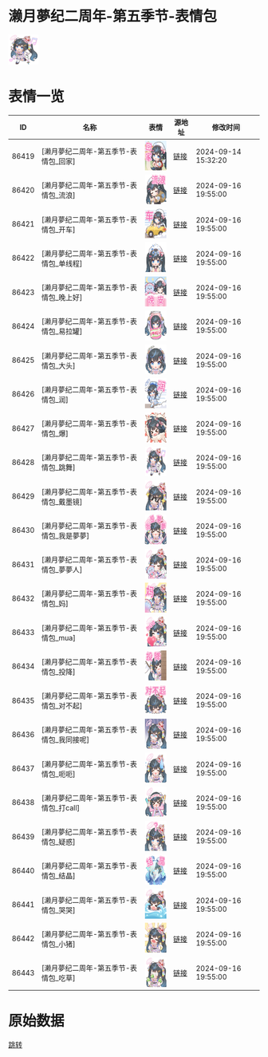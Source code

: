 # 濑月夢纪二周年-第五季节-表情包

<img src="./cover.png" height="60" alt="cover" />

# 表情一览

|ID|名称|表情|源地址|修改时间|
|----|----|----|----|----|
|86419|[濑月夢纪二周年-第五季节-表情包_回家]|<img src="./pic/086419_%5B濑月夢纪二周年-第五季节-表情包_回家%5D.png" height="60" alt="回家"/>|[链接](https://i0.hdslb.com/bfs/garb/d9bca29d3cfdb52b5173ffa2ea250d5fb67b6143.png)|2024-09-14 15:32:20|
|86420|[濑月夢纪二周年-第五季节-表情包_流浪]|<img src="./pic/086420_%5B濑月夢纪二周年-第五季节-表情包_流浪%5D.png" height="60" alt="流浪"/>|[链接](https://i0.hdslb.com/bfs/garb/4f5a9979ebbd72ca864e3a17772dc2a858b7acf7.png)|2024-09-16 19:55:00|
|86421|[濑月夢纪二周年-第五季节-表情包_开车]|<img src="./pic/086421_%5B濑月夢纪二周年-第五季节-表情包_开车%5D.png" height="60" alt="开车"/>|[链接](https://i0.hdslb.com/bfs/garb/d04cbb4d0fb9ea0580252ddaeb430a83bba9678d.png)|2024-09-16 19:55:00|
|86422|[濑月夢纪二周年-第五季节-表情包_单线程]|<img src="./pic/086422_%5B濑月夢纪二周年-第五季节-表情包_单线程%5D.png" height="60" alt="单线程"/>|[链接](https://i0.hdslb.com/bfs/garb/1668e24a9286dba6d2e6499b0fff9a70b55b96ec.png)|2024-09-16 19:55:00|
|86423|[濑月夢纪二周年-第五季节-表情包_晚上好]|<img src="./pic/086423_%5B濑月夢纪二周年-第五季节-表情包_晚上好%5D.png" height="60" alt="晚上好"/>|[链接](https://i0.hdslb.com/bfs/garb/5b551242099321f6b7c003bc4a6eb3c4b89dc119.png)|2024-09-16 19:55:00|
|86424|[濑月夢纪二周年-第五季节-表情包_易拉罐]|<img src="./pic/086424_%5B濑月夢纪二周年-第五季节-表情包_易拉罐%5D.png" height="60" alt="易拉罐"/>|[链接](https://i0.hdslb.com/bfs/garb/3e44bb3ab3bd9acb11a70e338cdfa5dc07a32186.png)|2024-09-16 19:55:00|
|86425|[濑月夢纪二周年-第五季节-表情包_大头]|<img src="./pic/086425_%5B濑月夢纪二周年-第五季节-表情包_大头%5D.png" height="60" alt="大头"/>|[链接](https://i0.hdslb.com/bfs/garb/d7d2639239df89facc659cee5d1141607db7afef.png)|2024-09-16 19:55:00|
|86426|[濑月夢纪二周年-第五季节-表情包_润]|<img src="./pic/086426_%5B濑月夢纪二周年-第五季节-表情包_润%5D.png" height="60" alt="润"/>|[链接](https://i0.hdslb.com/bfs/garb/5de82c9a0f802666595ee334c1f3cfbf876e6a97.png)|2024-09-16 19:55:00|
|86427|[濑月夢纪二周年-第五季节-表情包_爆]|<img src="./pic/086427_%5B濑月夢纪二周年-第五季节-表情包_爆%5D.png" height="60" alt="爆"/>|[链接](https://i0.hdslb.com/bfs/garb/b092967c1d8f60074a896bfe52cd2783040efdf3.png)|2024-09-16 19:55:00|
|86428|[濑月夢纪二周年-第五季节-表情包_跳舞]|<img src="./pic/086428_%5B濑月夢纪二周年-第五季节-表情包_跳舞%5D.png" height="60" alt="跳舞"/>|[链接](https://i0.hdslb.com/bfs/garb/dc9d4d5ddc9185faa877a144f839bd511e8b5447.png)|2024-09-16 19:55:00|
|86429|[濑月夢纪二周年-第五季节-表情包_戴墨镜]|<img src="./pic/086429_%5B濑月夢纪二周年-第五季节-表情包_戴墨镜%5D.png" height="60" alt="戴墨镜"/>|[链接](https://i0.hdslb.com/bfs/garb/dd08e183b989302c88c305a9de5f66ec025b7d17.png)|2024-09-16 19:55:00|
|86430|[濑月夢纪二周年-第五季节-表情包_我是夢夢]|<img src="./pic/086430_%5B濑月夢纪二周年-第五季节-表情包_我是夢夢%5D.png" height="60" alt="我是夢夢"/>|[链接](https://i0.hdslb.com/bfs/garb/3b29269199bfe2fd36c45cd86318a5645c56f4ee.png)|2024-09-16 19:55:00|
|86431|[濑月夢纪二周年-第五季节-表情包_夢夢人]|<img src="./pic/086431_%5B濑月夢纪二周年-第五季节-表情包_夢夢人%5D.png" height="60" alt="夢夢人"/>|[链接](https://i0.hdslb.com/bfs/garb/6c4ed2681e850bb0b17a67f9548fb5642910c1bb.png)|2024-09-16 19:55:00|
|86432|[濑月夢纪二周年-第五季节-表情包_妈]|<img src="./pic/086432_%5B濑月夢纪二周年-第五季节-表情包_妈%5D.png" height="60" alt="妈"/>|[链接](https://i0.hdslb.com/bfs/garb/92f69ee88b5ce99151aef64af04beca596d48d36.png)|2024-09-16 19:55:00|
|86433|[濑月夢纪二周年-第五季节-表情包_mua]|<img src="./pic/086433_%5B濑月夢纪二周年-第五季节-表情包_mua%5D.png" height="60" alt="mua"/>|[链接](https://i0.hdslb.com/bfs/garb/950310e424369ccc7d138ab2dbe0862cf06b3cbb.png)|2024-09-16 19:55:00|
|86434|[濑月夢纪二周年-第五季节-表情包_投降]|<img src="./pic/086434_%5B濑月夢纪二周年-第五季节-表情包_投降%5D.png" height="60" alt="投降"/>|[链接](https://i0.hdslb.com/bfs/garb/91d9f20ebe81ed2c7527d78204060126f3f4877a.png)|2024-09-16 19:55:00|
|86435|[濑月夢纪二周年-第五季节-表情包_对不起]|<img src="./pic/086435_%5B濑月夢纪二周年-第五季节-表情包_对不起%5D.png" height="60" alt="对不起"/>|[链接](https://i0.hdslb.com/bfs/garb/75952d9014f57579c73fe75ea23e07e1f7b9cb40.png)|2024-09-16 19:55:00|
|86436|[濑月夢纪二周年-第五季节-表情包_我同接呢]|<img src="./pic/086436_%5B濑月夢纪二周年-第五季节-表情包_我同接呢%5D.png" height="60" alt="我同接呢"/>|[链接](https://i0.hdslb.com/bfs/garb/d12aa126d8a1a606a18100820ffdeabaed07d7c2.png)|2024-09-16 19:55:00|
|86437|[濑月夢纪二周年-第五季节-表情包_呃呃]|<img src="./pic/086437_%5B濑月夢纪二周年-第五季节-表情包_呃呃%5D.png" height="60" alt="呃呃"/>|[链接](https://i0.hdslb.com/bfs/garb/11f57ac8efbe687bb83f2cb078307b05a2c2b599.png)|2024-09-16 19:55:00|
|86438|[濑月夢纪二周年-第五季节-表情包_打call]|<img src="./pic/086438_%5B濑月夢纪二周年-第五季节-表情包_打call%5D.png" height="60" alt="打call"/>|[链接](https://i0.hdslb.com/bfs/garb/ecd720e3bad71653290ecdb05ed87739dbeec5a4.png)|2024-09-16 19:55:00|
|86439|[濑月夢纪二周年-第五季节-表情包_疑惑]|<img src="./pic/086439_%5B濑月夢纪二周年-第五季节-表情包_疑惑%5D.png" height="60" alt="疑惑"/>|[链接](https://i0.hdslb.com/bfs/garb/0c85cb836a99a7e707fdd692ebc694c48ba8e855.png)|2024-09-16 19:55:00|
|86440|[濑月夢纪二周年-第五季节-表情包_结晶]|<img src="./pic/086440_%5B濑月夢纪二周年-第五季节-表情包_结晶%5D.png" height="60" alt="结晶"/>|[链接](https://i0.hdslb.com/bfs/garb/98a2935a6b404a51a13da4e4c8bd544ae6ee6bf4.png)|2024-09-16 19:55:00|
|86441|[濑月夢纪二周年-第五季节-表情包_哭哭]|<img src="./pic/086441_%5B濑月夢纪二周年-第五季节-表情包_哭哭%5D.png" height="60" alt="哭哭"/>|[链接](https://i0.hdslb.com/bfs/garb/68c6c9b22120f606e3c9e761b28a1585bd4bd925.png)|2024-09-16 19:55:00|
|86442|[濑月夢纪二周年-第五季节-表情包_小猪]|<img src="./pic/086442_%5B濑月夢纪二周年-第五季节-表情包_小猪%5D.png" height="60" alt="小猪"/>|[链接](https://i0.hdslb.com/bfs/garb/1f2d18067badfed81d68974058a2ea4f1f32fe88.png)|2024-09-16 19:55:00|
|86443|[濑月夢纪二周年-第五季节-表情包_吃草]|<img src="./pic/086443_%5B濑月夢纪二周年-第五季节-表情包_吃草%5D.png" height="60" alt="吃草"/>|[链接](https://i0.hdslb.com/bfs/garb/42e12a641660016dc3fb064b6fec1231ef537390.png)|2024-09-16 19:55:00|

# 原始数据

[跳转](./raw.json)

